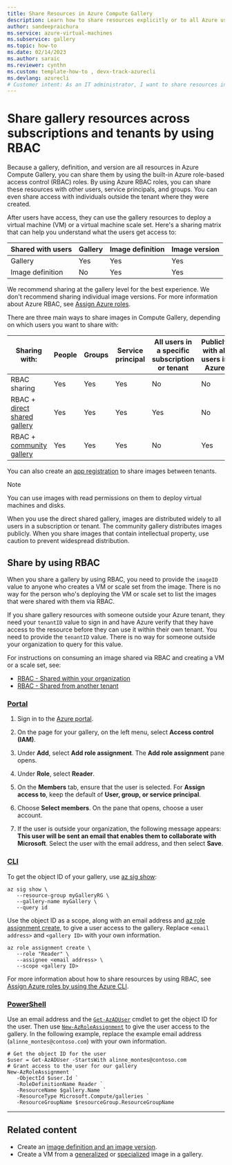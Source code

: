 ```yaml
---
title: Share Resources in Azure Compute Gallery
description: Learn how to share resources explicitly or to all Azure users by using role-based access control.
author: sandeepraichura
ms.service: azure-virtual-machines
ms.subservice: gallery
ms.topic: how-to
ms.date: 02/14/2023
ms.author: saraic
ms.reviewer: cynthn
ms.custom: template-how-to , devx-track-azurecli
ms.devlang: azurecli
# Customer intent: As an IT administrator, I want to share resources in Azure Compute Gallery by using role-based access control, so that I can manage user access effectively across subscriptions and tenants.
---
```


# Share gallery resources across subscriptions and tenants by using RBAC

Because a gallery, definition, and version are all resources in Azure Compute Gallery, you can share them by using the built-in Azure role-based access control (RBAC) roles. By using Azure RBAC roles, you can share these resources with other users, service principals, and groups. You can even share access with individuals outside the tenant where they were created.

After users have access, they can use the gallery resources to deploy a virtual machine (VM) or a virtual machine scale set. Here's a sharing matrix that can help you understand what the users get access to:

| Shared with users     | Gallery | Image definition | Image version |
|----------------------|----------------------|--------------|----------------------|
| Gallery | Yes                  | Yes          | Yes                  |
| Image definition     | No                   | Yes          | Yes                  |

We recommend sharing at the gallery level for the best experience. We don't recommend sharing individual image versions. For more information about Azure RBAC, see [Assign Azure roles](/azure/role-based-access-control/role-assignments-portal).

There are three main ways to share images in Compute Gallery, depending on which users you want to share with:

| Sharing with: | People | Groups | Service principal | All users in a specific subscription or tenant | Publicly with all users in Azure |
|---|---|---|---|---|---|
| RBAC sharing | Yes | Yes | Yes | No | No |
| RBAC + [direct shared gallery](./share-gallery-direct.md)  | Yes | Yes | Yes | Yes | No |
| RBAC + [community gallery](./share-gallery-community.md) | Yes | Yes | Yes | No | Yes |

You can also create an [app registration](./share-using-app-registration.md) to share images between tenants.

> [!NOTE]
> You can use images with read permissions on them to deploy virtual machines and disks.
>
> When you use the direct shared gallery, images are distributed widely to all users in a subscription or tenant. The community gallery distributes images publicly. When you share images that contain intellectual property, use caution to prevent widespread distribution.

## Share by using RBAC

When you share a gallery by using RBAC, you need to provide the `imageID` value to anyone who creates a VM or scale set from the image. There is no way for the person who's deploying the VM or scale set to list the images that were shared with them via RBAC.

If you share gallery resources with someone outside your Azure tenant, they need your `tenantID` value to sign in and have Azure verify that they have access to the resource before they can use it within their own tenant. You need to provide the `tenantID` value. There is no way for someone outside your organization to query for this value.

For instructions on consuming an image shared via RBAC and creating a VM or a scale set, see:

- [RBAC - Shared within your organization](vm-generalized-image-version.md#rbac---shared-within-your-organization)
- [RBAC - Shared from another tenant](vm-generalized-image-version.md#rbac---shared-from-another-tenant)

### [Portal](#tab/portal)

1. Sign in to the [Azure portal](https://portal.azure.com).

1. On the page for your gallery, on the left menu, select **Access control (IAM)**.

1. Under **Add**, select **Add role assignment**. The **Add role assignment** pane opens.

1. Under **Role**, select **Reader**.

1. On the **Members** tab, ensure that the user is selected. For **Assign access to**, keep the default of **User, group, or service principal**.

1. Choose **Select members**. On the pane that opens, choose a user account.

1. If the user is outside your organization, the following message appears: **This user will be sent an email that enables them to collaborate with Microsoft**. Select the user with the email address, and then select **Save**.

### [CLI](#tab/cli)

To get the object ID of your gallery, use [az sig show](/cli/azure/sig#az-sig-show):

```azurecli-interactive
az sig show \
   --resource-group myGalleryRG \
   --gallery-name myGallery \
   --query id
```

Use the object ID as a scope, along with an email address and [az role assignment create](/cli/azure/role/assignment#az-role-assignment-create), to give a user access to the gallery. Replace `<email address>` and `<gallery ID>` with your own information.

```azurecli-interactive
az role assignment create \
   --role "Reader" \
   --assignee <email address> \
   --scope <gallery ID>
```

For more information about how to share resources by using RBAC, see [Assign Azure roles by using the Azure CLI](/azure/role-based-access-control/role-assignments-cli).

### [PowerShell](#tab/powershell)

Use an email address and the [`Get-AzADUser`](/powershell/module/az.resources/get-azaduser) cmdlet to get the object ID for the user. Then use [`New-AzRoleAssignment`](/powershell/module/Az.Resources/New-AzRoleAssignment) to give the user access to the gallery. In the following example, replace the example email address (`alinne_montes@contoso.com`) with your own information.

```azurepowershell-interactive
# Get the object ID for the user
$user = Get-AzADUser -StartsWith alinne_montes@contoso.com
# Grant access to the user for our gallery
New-AzRoleAssignment `
   -ObjectId $user.Id `
   -RoleDefinitionName Reader `
   -ResourceName $gallery.Name `
   -ResourceType Microsoft.Compute/galleries `
   -ResourceGroupName $resourceGroup.ResourceGroupName

```

---

## Related content

- Create an [image definition and an image version](image-version.md).
- Create a VM from a [generalized](vm-generalized-image-version.md) or [specialized](vm-specialized-image-version.md) image in a gallery.
